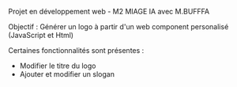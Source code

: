 Projet en développement web - M2 MIAGE IA avec M.BUFFFA

Objectif : Générer un logo à partir d'un web component personalisé (JavaScript et Html)

Certaines fonctionnalités sont présentes : 

- Modifier le titre du logo
- Ajouter et modifier un slogan
